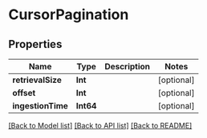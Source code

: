 # CursorPagination

## Properties
Name | Type | Description | Notes
------------ | ------------- | ------------- | -------------
**retrievalSize** | **Int** |  | [optional] 
**offset** | **Int** |  | [optional] 
**ingestionTime** | **Int64** |  | [optional] 

[[Back to Model list]](../README.md#documentation-for-models) [[Back to API list]](../README.md#documentation-for-api-endpoints) [[Back to README]](../README.md)



